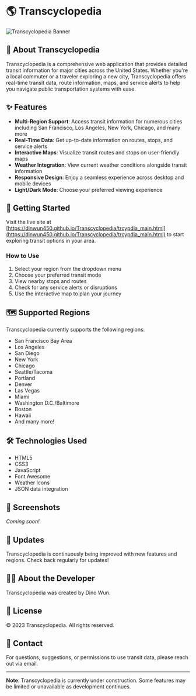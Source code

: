 # 🌎 Transcyclopedia

![Transcyclopedia Banner](https://img.shields.io/badge/Transcyclopedia-Your%20Ultimate%20Transit%20Guide-blue?style=for-the-badge)

## 🚆 About Transcyclopedia

Transcyclopedia is a comprehensive web application that provides detailed transit information for major cities across the United States. Whether you're a local commuter or a traveler exploring a new city, Transcyclopedia offers real-time transit data, route information, maps, and service alerts to help you navigate public transportation systems with ease.

## ✨ Features

- **Multi-Region Support**: Access transit information for numerous cities including San Francisco, Los Angeles, New York, Chicago, and many more
- **Real-Time Data**: Get up-to-date information on routes, stops, and service alerts
- **Interactive Maps**: Visualize transit routes and stops on user-friendly maps
- **Weather Integration**: View current weather conditions alongside transit information
- **Responsive Design**: Enjoy a seamless experience across desktop and mobile devices
- **Light/Dark Mode**: Choose your preferred viewing experience

## 🚀 Getting Started

Visit the live site at [https://dinwun450.github.io/Transcyclopedia/trcypdia_main.html](https://dinwun450.github.io/Transcyclopedia/trcypdia_main.html) to start exploring transit options in your area.

### How to Use

1. Select your region from the dropdown menu
2. Choose your preferred transit mode
3. View nearby stops and routes
4. Check for any service alerts or disruptions
5. Use the interactive map to plan your journey

## 🗺️ Supported Regions

Transcyclopedia currently supports the following regions:

- San Francisco Bay Area
- Los Angeles
- San Diego
- New York
- Chicago
- Seattle/Tacoma
- Portland
- Denver
- Las Vegas
- Miami
- Washington D.C./Baltimore
- Boston
- Hawaii
- And many more!

## 🛠️ Technologies Used

- HTML5
- CSS3
- JavaScript
- Font Awesome
- Weather Icons
- JSON data integration

## 📱 Screenshots

*Coming soon!*

## 🔄 Updates

Transcyclopedia is continuously being improved with new features and regions. Check back regularly for updates!

## 👨‍💻 About the Developer

Transcyclopedia was created by Dino Wun. 

## 📄 License

© 2023 Transcyclopedia. All rights reserved.

## 📧 Contact

For questions, suggestions, or permissions to use transit data, please reach out via email.

---

**Note**: Transcyclopedia is currently under construction. Some features may be limited or unavailable as development continues.